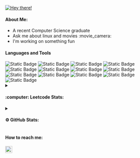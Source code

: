 <p >
<a href="https://github.com/vskvj3/terminal-readme-stats"><img src="https://terminal-readme-stats.vercel.app/svg?username=vskvj3&show=gitfetch&family=IBM+Plex+Mono&height=400&radius=5&custom_text=Hello+Friend....&img=https://raw.githubusercontent.com/vskvj3/vskvj3/main/ASCII-art%20dark.png&titlebar=true&titlebar_color=000000" alt="Hey there!"/></a>
</p>
 <!--- <img src="blink.svg" width="400" height="60" alt="css-in-readme"> --->
<div>
  <h4> About Me: </h4>
  <ul>
    <li>A recent Computer Science graduate</li>
    <li>Ask me about linux and movies :movie_camera:</li>
    <li>I'm working on something fun</li>
  </ul>
</div>

<!--- LANGUAGES AND TOOLS --->
<h4> Languages and Tools </h4>
<div>
 <img alt="Static Badge" src="https://img.shields.io/badge/linux-282a36?style=for-the-badge&logo=linux">
 <img alt="Static Badge" src="https://img.shields.io/badge/python-282a36?style=for-the-badge&logo=python">
 <img alt="Static Badge" src="https://img.shields.io/badge/flask-282a36?style=for-the-badge&logo=flask">
<img alt="Static Badge" src="https://img.shields.io/badge/flutter-282a36?style=for-the-badge&logo=flutter">
<img alt="Static Badge" src="https://img.shields.io/badge/bash-282a36?style=for-the-badge&logo=gnubash">
<img alt="Static Badge" src="https://img.shields.io/badge/git-282a36?style=for-the-badge&logo=git">
<img alt="Static Badge" src="https://img.shields.io/badge/c-282a36?style=for-the-badge&logo=c">
<img alt="Static Badge" src="https://img.shields.io/badge/javascript-282a36?style=for-the-badge&logo=javascript">
<img alt="Static Badge" src="https://img.shields.io/badge/node.js-282a36?style=for-the-badge&logo=nodedotjs">
<img alt="Static Badge" src="https://img.shields.io/badge/express.js-282a36?style=for-the-badge&logo=express">
<img alt="Static Badge" src="https://img.shields.io/badge/react-282a36?style=for-the-badge&logo=react">
<img alt="Static Badge" src="https://img.shields.io/badge/mongodb-282a36?style=for-the-badge&logo=mongodb">
<img alt="Static Badge" src="https://img.shields.io/badge/mysql-282a36?style=for-the-badge&logo=mysql">
</div>

<!--- LEETCODE STATICS --->
<div>
 <details>
  <summary><h4>:computer: Leetcode Stats:</h4></summary>
  <p>
   <a href="https://leetcode.com/u/visakhvijay/">
    <img height="240em" src="https://leetcard.jacoblin.cool/visakhvijay?theme=dark&font=Crimson%20Pro"/>
   </a>
  </p>
</details>
 </div>
 
<!--- GITHUB STATICS --->
<div>
<details>
 <summary><h4>⚙️ GitHub Stats:<h4></summary>
<p>
<a href="https://github.com/vskvj3">
  <img height="240em" src="https://github-readme-stats-eight-theta.vercel.app/api/top-langs/?username=vskvj3&&hide=cmake,Jupyter%20Notebook&langs_count=7&line_height=35&theme=dark"/>
</a>
</p>
</details>
</div>


<!--- HOW TO REACH ME --->
<h4>How to reach me:</h4>
<a href="https://linkedin.com/in/visakhvj3">
    <img alt="LinkedIn" src="https://img.shields.io/static/v1?label&message=/in/visakhvj3&color=0A66C2&style=for-the-badge&logo=linkedin" height="22px" />
</a>
